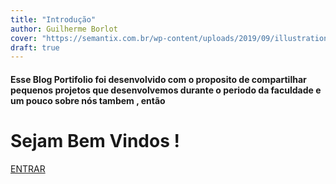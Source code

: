 ```yaml
---
title: "Introdução"
author: Guilherme Borlot
cover: "https://semantix.com.br/wp-content/uploads/2019/09/illustration-home-hero-get-started-cloud-585x530.png"
draft: true
---
```


#### Esse Blog Portifolio foi desenvolvido com o proposito de compartilhar pequenos projetos que desenvolvemos durante o periodo da faculdade e um pouco sobre nós tambem , então 

# Sejam Bem Vindos !

[ENTRAR](Introducao/posts/)